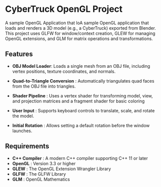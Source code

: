 # CyberTruck OpenGL Project 

A sample OpenGL Application that loA sample OpenGL application that loads and renders a 3D model (e.g., a CyberTruck) exported from Blender. This project uses GLFW for window/context creation, GLEW for managing OpenGL extensions, and GLM for matrix operations and transformations.

## Features
- **OBJ Model Loader**: Loads a single mesh from an OBJ file, including vertex positions, texture coordinates, and normals.

- **Quad-to-Triangle Conversion** : Automatically triangulates quad faces from the OBJ file into triangles.

- **Shader Pipeline** : Uses a vertex shader for transforming model, view, and projection matrices and a fragment shader for basic coloring

- **User Input** : Supports keyboard controls to translate, scale, and rotate the model.

- **Initial Rotation** : Allows setting a default rotation before the window launches.

## Requirements
- **C++ Compiler** : A modern C++ compiler supporting C++ 11 or later
- **OpenGL** : Version 3.3 or higher
- **GLEW** : The OpenGL Extension Wrangler Library
- **GLFW** : The GLFW Library
- **GLM** : OpenGL Mathematics 
